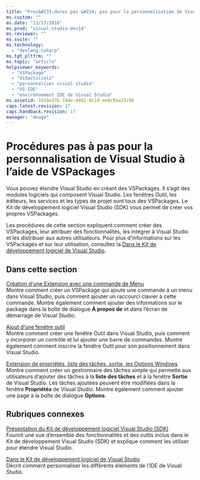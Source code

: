 ```yaml
---
title: "Proc&#233;dures pas &#224; pas pour la personnalisation de Visual Studio &#224; l’aide de VSPackages | Microsoft Docs"
ms.custom: ""
ms.date: "11/17/2016"
ms.prod: "visual-studio-dev14"
ms.reviewer: ""
ms.suite: ""
ms.technology: 
  - "devlang-csharp"
ms.tgt_pltfrm: ""
ms.topic: "article"
helpviewer_keywords: 
  - "VSPackage"
  - "didacticiels"
  - "personnaliser visual studio"
  - "VS IDE"
  - "environnement IDE de Visual Studio"
ms.assetid: 7d10e376-74de-4402-9c10-ee9c9aa33c98
caps.latest.revision: 17
caps.handback.revision: 17
manager: "douge"
---
```

# Proc&#233;dures pas &#224; pas pour la personnalisation de Visual Studio &#224; l’aide de VSPackages
Vous pouvez étendre Visual Studio en créant des VSPackages. Il s’agit des modules logiciels qui composent Visual Studio. Les fenêtres Outil, les éditeurs, les services et les types de projet sont tous des VSPackages. Le Kit de développement logiciel Visual Studio \(SDK\) vous permet de créer vos propres VSPackages.  
  
 Les procédures de cette section expliquent comment créer des VSPackages, leur attribuer des fonctionnalités, les intégrer à Visual Studio et les distribuer aux autres utilisateurs. Pour plus d’informations sur les VSPackages et sur leur utilisation, consultez la [Dans le Kit de développement logiciel de Visual Studio](../Topic/Inside%20the%20Visual%20Studio%20SDK.md).  
  
## Dans cette section  
 [Création d'une Extension avec une commande de Menu](../Topic/Creating%20an%20Extension%20with%20a%20Menu%20Command.md)  
 Montre comment créer un VSPackage qui ajoute une commande à un menu dans Visual Studio, puis comment ajouter un raccourci clavier à cette commande. Montre également comment ajouter des informations sur le package dans la boîte de dialogue **À propos de** et dans l’écran de démarrage de Visual Studio.  
  
 [Ajout d’une fenêtre outil](../Topic/Adding%20a%20Tool%20Window.md)  
 Montre comment créer une fenêtre Outil dans Visual Studio, puis comment y incorporer un contrôle et lui ajouter une barre de commandes. Montre également comment inscrire la fenêtre Outil pour son positionnement dans Visual Studio.  
  
 [Extension de propriétés, liste des tâches, sortie, les Options Windows](../Topic/Extending%20the%20Properties,%20Task%20List,%20Output,%20and%20Options%20Windows.md)  
 Montre comment créer un gestionnaire des tâches simple qui permette aux utilisateurs d’ajouter des tâches à la **liste des tâches** et à la fenêtre **Sortie** de Visual Studio. Les tâches ajoutées peuvent être modifiées dans la fenêtre **Propriétés** de Visual Studio. Montre également comment ajouter une page à la boîte de dialogue **Options**.  
  
## Rubriques connexes  
 [Présentation du Kit de développement logiciel Visual Studio \(SDK\)](../Topic/Introducing%20the%20Visual%20Studio%20SDK.md)  
 Fournit une vue d’ensemble des fonctionnalités et des outils inclus dans le Kit de développement Visual Studio \(SDK\) et explique comment les utiliser pour étendre Visual Studio.  
  
 [Dans le Kit de développement logiciel de Visual Studio](../Topic/Inside%20the%20Visual%20Studio%20SDK.md)  
 Décrit comment personnaliser les différents éléments de l’IDE de Visual Studio.